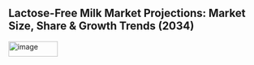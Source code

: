 <h2><strong>Lactose-Free Milk Market Projections: Market Size, Share & Growth Trends (2034)</strong></h2>
<img width="97" height="30" alt="image" src="https://github.com/user-attachments/assets/bb6ddb66-5ce4-4c3b-9c8f-35823defd177" />
